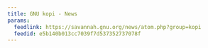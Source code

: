 ```yaml
---
title: GNU kopi - News
params:
  feedlink: https://savannah.gnu.org/news/atom.php?group=kopi
  feedid: e5b140b013cc7039f7d537352737078f
---
```

